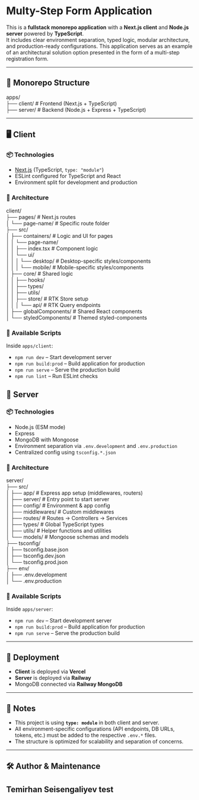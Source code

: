 
# Multy-Step Form Application

This is a **fullstack monorepo application** with a **Next.js client** and **Node.js server** powered by **TypeScript**.  
It includes clear environment separation, typed logic, modular architecture, and production-ready configurations. This application serves as an example of an architectural solution option presented in the form of a multi-step registration form. 

---

## 📁 Monorepo Structure


apps/  
├── client/ # Frontend (Next.js + TypeScript)  
├── server/ # Backend (Node.js + Express + TypeScript)


---

## 🖥️ Client

### 📦 Technologies

- [Next.js](https://nextjs.org/) (TypeScript, `type: "module"`)
- ESLint configured for TypeScript and React
- Environment split for development and production

### 📁 Architecture


client/  
├── pages/ # Next.js routes  
│ └── page-name/ # Specific route folder  
├── src/  
│ ├── containers/ # Logic and UI for pages  
│ │ └── page-name/  
│ │ ├── index.tsx # Component logic  
│ │ └── ui/  
│ │ │ └── desktop/ # Desktop-specific styles/components  
│ │ │ └── mobile/ # Mobile-specific styles/components  
│ ├── core/ # Shared logic  
│ │ ├── hooks/  
│ │ ├── types/  
│ │ ├── utils/  
│ │ ├── store/ # RTK Store setup  
│ │ │ └── api/ # RTK Query endpoints  
│ ├── globalComponents/ # Shared React components  
│ └── styledComponents/ # Themed styled-components


### 📜 Available Scripts

Inside `apps/client`:

- `npm run dev` – Start development server
- `npm run build:prod` – Build application for production
- `npm run serve` – Serve the production build
- `npm run lint` – Run ESLint checks


## 🧠 Server

### 📦 Technologies

- Node.js (ESM mode)
- Express
- MongoDB with Mongoose
- Environment separation via `.env.development` and `.env.production`
- Centralized config using `tsconfig.*.json`

### 📁 Architecture


server/  
├── src/  
│ ├── app/ # Express app setup (middlewares, routers)  
│ ├── server/ # Entry point to start server  
│ ├── config/ # Environment & app config  
│ ├── middlewares/ # Custom middlewares  
│ ├── routes/ # Routes -> Controllers -> Services  
│ ├── types/ # Global TypeScript types  
│ ├── utils/ # Helper functions and utilities  
│ └── models/ # Mongoose schemas and models  
├── tsconfig/  
│ ├── tsconfig.base.json  
│ ├── tsconfig.dev.json  
│ └── tsconfig.prod.json  
├── env/  
│ ├── .env.development  
│ └── .env.production

### 📜 Available Scripts

Inside `apps/server`:

- `npm run dev` – Start development server
- `npm run build:prod` – Build application for production
- `npm run serve` – Serve the production build

---

## 🚀 Deployment

- **Client** is deployed via **Vercel**
- **Server** is deployed via **Railway**
- MongoDB connected via **Railway MongoDB**

---

## 📌 Notes

- This project is using **`type: module`** in both client and server.
- All environment-specific configurations (API endpoints, DB URLs, tokens, etc.) must be added to the respective `.env.*` files.
- The structure is optimized for scalability and separation of concerns.

---

## 🛠️ Author & Maintenance

Temirhan Seisengaliyev 
test
---
